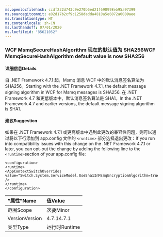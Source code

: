 ```yaml
---
ms.openlocfilehash: ccdf232d743c9e270b6ed21f698998eb95a97399
ms.sourcegitcommit: e02d17b2cf9c1258dadda4810a5e6072a0089aee
ms.translationtype: HT
ms.contentlocale: zh-CN
ms.lasthandoff: 07/01/2020
ms.locfileid: "85621052"
---
```

### <a name="wcf-msmqsecurehashalgorithm-default-value-is-now-sha256"></a><span data-ttu-id="b414d-101">WCF MsmqSecureHashAlgorithm 现在的默认值为 SHA256</span><span class="sxs-lookup"><span data-stu-id="b414d-101">WCF MsmqSecureHashAlgorithm default value is now SHA256</span></span>

#### <a name="details"></a><span data-ttu-id="b414d-102">详细信息</span><span class="sxs-lookup"><span data-stu-id="b414d-102">Details</span></span>

<span data-ttu-id="b414d-103">自 .NET Framework 4.7.1 起，Msmq 消息 WCF 中的默认消息签名算法为 SHA256。</span><span class="sxs-lookup"><span data-stu-id="b414d-103">Starting with the .NET Framework 4.7.1, the default message signing algorithm in WCF for Msmq messages is SHA256.</span></span> <span data-ttu-id="b414d-104">在 .NET Framework 4.7 和更低版本中，默认消息签名算法是 SHA1。</span><span class="sxs-lookup"><span data-stu-id="b414d-104">In the .NET Framework 4.7 and earlier versions, the default message signing algorithm is SHA1.</span></span>

#### <a name="suggestion"></a><span data-ttu-id="b414d-105">建议</span><span class="sxs-lookup"><span data-stu-id="b414d-105">Suggestion</span></span>

<span data-ttu-id="b414d-106">如果在 .NET Framework 4.7.1 或更高版本中遇到此更改的兼容性问题，则可以通过将以下行添加到 app.config 文件的 <code>&lt;runtime&gt;</code> 部分选择退出更改：</span><span class="sxs-lookup"><span data-stu-id="b414d-106">If you run into compatibility issues with this change on the .NET Framework 4.7.1 or later, you can opt-out the change by adding the following line to the <code>&lt;runtime&gt;</code>section of your app.config file:</span></span><pre><code class="lang-xml">&lt;configuration&gt;&#13;&#10;&lt;runtime&gt;&#13;&#10;&lt;AppContextSwitchOverrides value=&quot;Switch.System.ServiceModel.UseSha1InMsmqEncryptionAlgorithm=true&quot; /&gt;&#13;&#10;&lt;/runtime&gt;&#13;&#10;&lt;/configuration&gt;&#13;&#10;</code></pre>

| <span data-ttu-id="b414d-107">“属性”</span><span class="sxs-lookup"><span data-stu-id="b414d-107">Name</span></span>    | <span data-ttu-id="b414d-108">值</span><span class="sxs-lookup"><span data-stu-id="b414d-108">Value</span></span>       |
|:--------|:------------|
| <span data-ttu-id="b414d-109">范围</span><span class="sxs-lookup"><span data-stu-id="b414d-109">Scope</span></span>   |<span data-ttu-id="b414d-110">次要</span><span class="sxs-lookup"><span data-stu-id="b414d-110">Minor</span></span>|
|<span data-ttu-id="b414d-111">Version</span><span class="sxs-lookup"><span data-stu-id="b414d-111">Version</span></span>|<span data-ttu-id="b414d-112">4.7.1</span><span class="sxs-lookup"><span data-stu-id="b414d-112">4.7.1</span></span>|
|<span data-ttu-id="b414d-113">类型</span><span class="sxs-lookup"><span data-stu-id="b414d-113">Type</span></span>|<span data-ttu-id="b414d-114">运行时</span><span class="sxs-lookup"><span data-stu-id="b414d-114">Runtime</span></span>|
